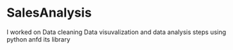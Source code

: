 # SalesAnalysis
I worked on Data cleaning Data visuvalization and data analysis steps using python anfd its library 
